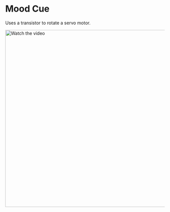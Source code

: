 # Mood Cue

Uses a transistor to rotate a servo motor.

<div>
  <a href="https://youtube.com/shorts/Oc7JNebYPyI?feature=share">
    <img src="https://img.youtube.com/vi/Oc7JNebYPyI/0.jpg" alt="Watch the video" style="width:560px;">
  </a>
</div>